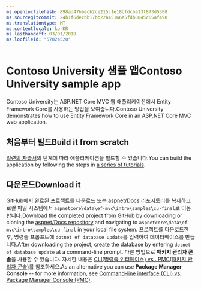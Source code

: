 ```yaml
---
ms.openlocfilehash: 898ad47bbecb2ce215c1e18bfdcba13f873d5508
ms.sourcegitcommit: 24b1f6decbb17bb22a45166e5fdb0845c65af498
ms.translationtype: MT
ms.contentlocale: ko-KR
ms.lasthandoff: 03/01/2019
ms.locfileid: "57024520"
---
```

# <a name="contoso-university-sample-app"></a><span data-ttu-id="92d17-101">Contoso University 샘플 앱</span><span class="sxs-lookup"><span data-stu-id="92d17-101">Contoso University sample app</span></span>

<span data-ttu-id="92d17-102">Contoso University는 ASP.NET Core MVC 웹 애플리케이션에서 Entity Framework Core를 사용하는 방법을 보여줍니다.</span><span class="sxs-lookup"><span data-stu-id="92d17-102">Contoso University demonstrates how to use Entity Framework Core in an ASP.NET Core MVC web application.</span></span>

## <a name="build-it-from-scratch"></a><span data-ttu-id="92d17-103">처음부터 빌드</span><span class="sxs-lookup"><span data-stu-id="92d17-103">Build it from scratch</span></span>

<span data-ttu-id="92d17-104">[일련의 자습서](https://docs.microsoft.com/aspnet/core/data/ef-mvc/intro)의 단계에 따라 애플리케이션을 빌드할 수 있습니다.</span><span class="sxs-lookup"><span data-stu-id="92d17-104">You can build the application by following the steps in [a series of tutorials](https://docs.microsoft.com/aspnet/core/data/ef-mvc/intro).</span></span>

## <a name="download-it"></a><span data-ttu-id="92d17-105">다운로드</span><span class="sxs-lookup"><span data-stu-id="92d17-105">Download it</span></span>

<span data-ttu-id="92d17-106">GitHub에서 [완료된 프로젝트](https://github.com/aspnet/Docs/tree/master/aspnetcore/data/ef-mvc/intro/samples/cu-final)를 다운로드 또는 [aspnet/Docs 리포지토리](https://github.com/aspnet/Docs)를 복제하고 로컬 파일 시스템에서 `aspnetcore\data\ef-mvc\intro\samples\cu-final`로 이동합니다.</span><span class="sxs-lookup"><span data-stu-id="92d17-106">Download the [completed project](https://github.com/aspnet/Docs/tree/master/aspnetcore/data/ef-mvc/intro/samples/cu-final) from GitHub by downloading or cloning the [aspnet/Docs repository](https://github.com/aspnet/Docs) and navigating to `aspnetcore\data\ef-mvc\intro\samples\cu-final` in your local file system.</span></span>  <span data-ttu-id="92d17-107">프로젝트를 다운로드한 후, 명령줄 프롬프트에 `dotnet ef database update`를 입력하여 데이터베이스를 만듭니다.</span><span class="sxs-lookup"><span data-stu-id="92d17-107">After downloading the project, create the database by entering `dotnet ef database update` at a command-line prompt.</span></span> <span data-ttu-id="92d17-108">다른 방법으로 **패키지 관리자 콘솔**을 사용할 수 있습니다. 자세한 내용은 [CLI(명령줄 인터페이스) vs . PMC(패키지 관리자 콘솔)](https://docs.microsoft.com/aspnet/core/data/ef-mvc/migrations#command-line-interface-cli-vs-package-manager-console-pmc)를 참조하세요.</span><span class="sxs-lookup"><span data-stu-id="92d17-108">As an alternative you can use **Package Manager Console** -- for more information, see [Command-line interface (CLI) vs. Package Manager Console (PMC)](https://docs.microsoft.com/aspnet/core/data/ef-mvc/migrations#command-line-interface-cli-vs-package-manager-console-pmc).</span></span>
